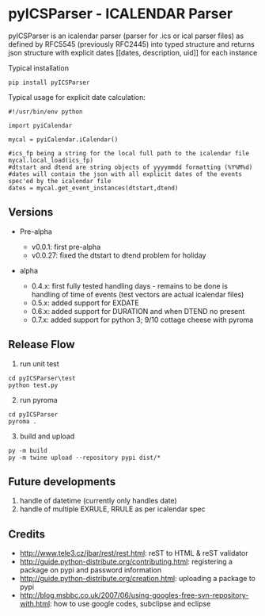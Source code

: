 # pyICSParser - ICALENDAR Parser

pyICSParser is an icalendar parser (parser for .ics or ical parser files) as defined by RFC5545 (previously RFC2445) into typed structure and returns json structure with explicit dates [[dates, description, uid]] for each instance

Typical installation

```
pip install pyICSParser
```

Typical usage for explicit date calculation:

```
#!/usr/bin/env python

import pyiCalendar

mycal = pyiCalendar.iCalendar()

#ics_fp being a string for the local full path to the icalendar file
mycal.local_load(ics_fp)
#dtstart and dtend are string objects of yyyymmdd formatting (%Y%M%d)
#dates will contain the json with all explicit dates of the events spec'ed by the icalendar file
dates = mycal.get_event_instances(dtstart,dtend)
```

## Versions

* Pre-alpha
	* v0.0.1: first pre-alpha
	* v0.0.27: fixed the dtstart to dtend problem for holiday

* alpha
	* 0.4.x: first fully tested handling days - remains to be done is handling of time of events (test vectors are actual icalendar files)
	* 0.5.x: added support for EXDATE
	* 0.6.x: added support for DURATION and when DTEND no present
	* 0.7.x: added support for python 3; 9/10 cottage cheese with pyroma

## Release Flow

1. run unit test

```
cd pyICSParser\test
python test.py
```

2. run pyroma

```
cd pyICSParser
pyroma .
```

3. build and upload

```
py -m build
py -m twine upload --repository pypi dist/*
```

## Future developments

1. handle of datetime (currently only handles date)
2. handle of multiple EXRULE,  RRULE as per icalendar spec

## Credits 

* http://www.tele3.cz/jbar/rest/rest.html: reST to HTML & reST validator
* http://guide.python-distribute.org/contributing.html: registering a package on pypi and password information
* http://guide.python-distribute.org/creation.html: uploading a package to pypi
* http://blog.msbbc.co.uk/2007/06/using-googles-free-svn-repository-with.html: how to use google codes, subclipse and eclipse

